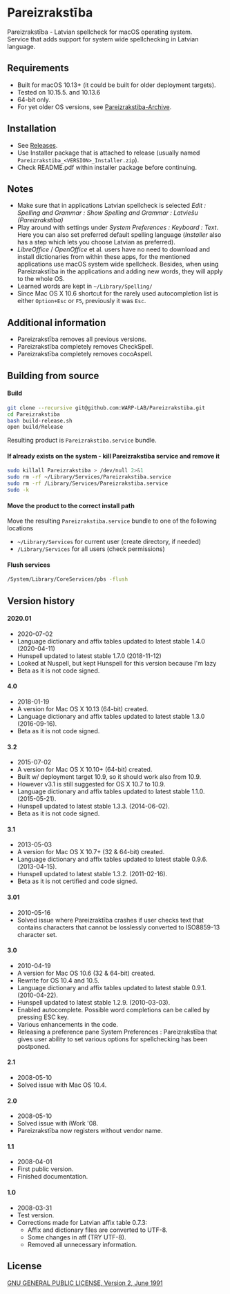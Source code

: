 # Pareizrakstība

Pareizrakstība - Latvian spellcheck for macOS operating system.  
Service that adds support for system wide spellchecking in Latvian language.

## Requirements

* Built for macOS 10.13+ (it could be built for older deployment targets).  
* Tested on 10.15.5. and 10.13.6
* 64-bit only.
* For yet older OS versions, see [Pareizrakstiba-Archive](https://github.com/WARP-LAB/Pareizrakstiba-Archive).

## Installation

* See [Releases](https://github.com/WARP-LAB/Pareizrakstiba/releases).
* Use Installer package that is attached to release (usually named `Pareizrakstiba_<VERSION>_Installer.zip`).
* Check README.pdf within installer package before continuing.

## Notes

* Make sure that in applications Latvian spellcheck is selected *Edit : Spelling and Grammar : Show Spelling and Grammar : Latviešu (Pareizrakstiba)*
* Play around with settings under *System Preferences : Keyboard : Text*. Here you can also set preferred default spelling language (*Installer* also has a step which lets you choose Latvian as preferred).
* *LibreOffice* / *OpenOffice* et al. users have no need to download and install dictionaries from within these apps, for the mentioned applications use macOS system wide spellcheck. Besides, when using Pareizrakstība in the applications and adding new words, they will apply to the whole OS.
* Learned words are kept in `~/Library/Spelling/`
* Since Mac OS X 10.6 shortcut for the rarely used autocompletion list is either `Option+Esc` or `F5`, previously it was `Esc`.

## Additional information

* Pareizrakstība removes all previous versions.
* Pareizrakstība completely removes CheckSpell.
* Pareizrakstība completely removes cocoAspell.

## Building from source

#### Build

```sh
git clone --recursive git@github.com:WARP-LAB/Pareizrakstiba.git
cd Pareizrakstiba
bash build-release.sh
open build/Release
```

Resulting product is `Pareizrakstiba.service` bundle.

#### If already exists on the system - kill Pareizrakstiba service and remove it

```sh
sudo killall Pareizrakstiba > /dev/null 2>&1
sudo rm -rf ~/Library/Services/Pareizrakstiba.service
sudo rm -rf /Library/Services/Pareizrakstiba.service
sudo -k
```

#### Move the product to the correct install path

Move the resulting `Pareizrakstiba.service` bundle to one of the following locations 
* `~/Library/Services` for current user (create directory, if needed)
* `/Library/Services` for all users (check permissions)

#### Flush services

```sh
/System/Library/CoreServices/pbs -flush
```

## Version history

#### 2020.01

* 2020-07-02  
* Language dictionary and affix tables updated to latest stable 1.4.0 (2020-04-11)
* Hunspell updated to latest stable 1.7.0 (2018-11-12)
* Looked at Nuspell, but kept Hunspell for this version because I'm lazy
* Beta as it is not code signed.

#### 4.0

* 2018-01-19
* A version for Mac OS X 10.13 (64-bit) created.
* Language dictionary and affix tables updated to latest stable 1.3.0 (2016-09-16).
* Beta as it is not code signed.

#### 3.2

* 2015-07-02
* A version for Mac OS X 10.10+ (64-bit) created.
* Built w/ deployment target 10.9, so it should work also from 10.9.
* However v3.1 is still suggested for OS X 10.7 to 10.9.
* Language dictionary and affix tables updated to latest stable 1.1.0. (2015-05-21).
* Hunspell updated to latest stable 1.3.3. (2014-06-02).
* Beta as it is not code signed.

#### 3.1

* 2013-05-03
* A version for Mac OS X 10.7+ (32 & 64-bit) created.
* Language dictionary and affix tables updated to latest stable 0.9.6. (2013-04-15).
* Hunspell updated to latest stable 1.3.2. (2011-02-16).
* Beta as it is not certified and code signed.

#### 3.01

* 2010-05-16
* Solved issue where Pareizraktība crashes if user checks text that contains characters that cannot be losslessly converted to ISO8859-13 character set.

#### 3.0

* 2010-04-19
* A version for Mac OS 10.6 (32 & 64-bit) created.
* Rewrite for OS 10.4 and 10.5.
* Language dictionary and affix tables updated to latest stable 0.9.1. (2010-04-22).
* Hunspell updated to latest stable 1.2.9. (2010-03-03).
* Enabled autocomplete. Possible word completions can be called by pressing ESC key.
* Various enhancements in the code.
* Releasing a preference pane System Preferences : Pareizrakstība that gives user ability to set various options for spellchecking has been postponed.

#### 2.1

* 2008-05-10
* Solved issue with Mac OS 10.4.

#### 2.0

* 2008-05-10
* Solved issue with iWork '08.
* Pareizrakstība now registers without vendor name.

#### 1.1

* 2008-04-01
* First public version.
* Finished documentation.

#### 1.0

* 2008-03-31
* Test version.
* Corrections made for Latvian affix table 0.7.3:
	- Affix and dictionary files are converted to UTF-8.
	- Some changes in aff (TRY UTF-8).
	- Removed all unnecessary information.

## License

[GNU GENERAL PUBLIC LICENSE, Version 2, June 1991](https://www.gnu.org/licenses/old-licenses/gpl-2.0.en.html)
